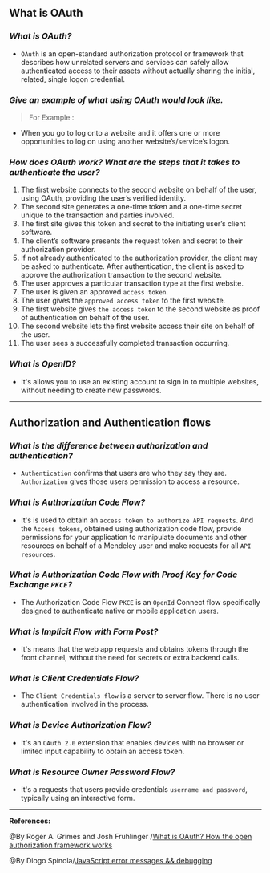 ## **What is OAuth**

### ***What is OAuth?***

- `OAuth` is an open-standard authorization protocol or framework that describes how unrelated servers and services can safely allow authenticated access to their assets without actually sharing the initial, related, single logon credential.

### ***Give an example of what using OAuth would look like.***

>For Example :
  - When you go to log onto a website and it offers one or more opportunities to log on using another website’s/service’s logon.

### ***How does OAuth work? What are the steps that it takes to authenticate the user?***

1. The first website connects to the second website on behalf of the user, using OAuth, providing the user’s verified identity.
2. The second site generates a one-time token and a one-time secret unique to the transaction and parties involved.
3. The first site gives this token and secret to the initiating user’s client software.
4. The client’s software presents the request token and secret to their authorization provider.
5. If not already authenticated to the authorization provider, the client may be asked to authenticate. After authentication, the client is asked to approve the authorization transaction to the second website.
6. The user approves a particular transaction type at the first website.
7. The user is given an approved `access token`.
8. The user gives the `approved access token` to the first website.
9.  The first website gives `the access token` to the second website as proof of authentication on behalf of the user.
10. The second website lets the first website access their site on behalf of the user.
11. The user sees a successfully completed transaction occurring.

### ***What is OpenID?***

- It's allows you to use an existing account to sign in to multiple websites, without needing to create new passwords.


----------------------------------------------------------------------
## **Authorization and Authentication flows**

### ***What is the difference between authorization and authentication?***

- `Authentication` confirms that users are who they say they are. `Authorization` gives those users permission to access a resource.

### ***What is Authorization Code Flow?***

- It's is used to obtain an `access token to authorize API requests`. And the `Access tokens`, obtained using authorization code flow, provide permissions for your application to manipulate documents and other resources on behalf of a Mendeley user and make requests for all `API resources`.

### ***What is Authorization Code Flow with Proof Key for Code Exchange `PKCE`?***

- The Authorization Code Flow `PKCE` is an `OpenId` Connect flow specifically designed to authenticate native or mobile application users.

### ***What is Implicit Flow with Form Post?***

- It's means that the web app requests and obtains tokens through the front channel, without the need for secrets or extra backend calls. 

### ***What is Client Credentials Flow?***

- The `Client Credentials flow` is a server to server flow. There is no user authentication involved in the process. 

### ***What is Device Authorization Flow?***

- It's an `OAuth 2.0` extension that enables devices with no browser or limited input capability to obtain an access token. 

### ***What is Resource Owner Password Flow?***

- It's a  requests that users provide credentials `username and password`, typically using an interactive form.


------------------------------------------------

**References:**

@By Roger A. Grimes and Josh Fruhlinger /[What is OAuth? How the open authorization framework works](https://www.csoonline.com/article/3216404/what-is-oauth-how-the-open-authorization-framework-works.html)

@By Diogo Spínola/[JavaScript error messages && debugging](https://codeburst.io/javascript-error-messages-debugging-d23f84f0ae7c)